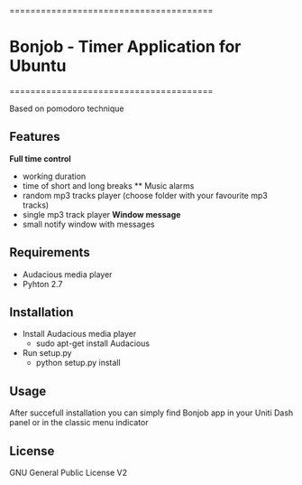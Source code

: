=======================================
# Bonjob - Timer Application for Ubuntu
=======================================

Based on pomodoro technique

## Features

**Full time control**
* working duration
* time of short and long breaks
** Music alarms
* random mp3 tracks player (choose folder with your favourite mp3 tracks)
* single mp3 track player
**Window message**
* small notify window with messages

## Requirements

- Audacious media player
- Pyhton 2.7

## Installation

* Install Audacious media player
    * sudo apt-get install Audacious
* Run setup.py
    * python setup.py install

## Usage

After succefull installation you can simply find Bonjob app in your Uniti Dash panel or in the classic menu indicator

## License

GNU General Public License V2

